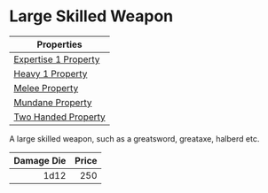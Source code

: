# Large Skilled Weapon

| Properties                                                                 |
| -------------------------------------------------------------------------- |
| [Expertise 1 Property](../../Weapon%20Properties/Expertise%20X%20Property.md) |
| [Heavy 1 Property](../../Weapon%20Properties/Heavy%20X%20Property.md)         |
| [Melee Property](../../Weapon%20Properties/Melee%20Property.md)               |
| [Mundane Property](../../Material%20Properties/Mundane%20Property.md)   |
| [Two Handed Property](../../Weapon%20Properties/Two%20Handed%20Property.md)   |

A large skilled weapon, such as a greatsword, greataxe, halberd etc.

| Damage Die | Price |
| ---------: | ----: |
|       1d12 |   250 |
